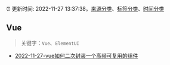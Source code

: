 :alarm_clock: 更新时间: 2022-11-27 13:37:38。[来源分类](../README.md)、[标签分类](../TAGS.md)、[时间分类](../TIMELINE.md)

## Vue


> 关键字：`Vue`、`ElementUI`



- [2022-11-27-vue如何二次封装一个高频可复用的组件](https://toutiao.io/k/fzld64o) 